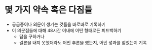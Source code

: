 # 몇 가지 약속 혹은 다짐들

* 궁금증이나 의문이 생기는 것들을 바로바로 기록하기
* 이 의문점들에 대해 48시간 이내에 어떤 형태로든 피드백하기
    * 답을 구하거나
    * 결론을 내지 못했더라도 어떤 추론을 했는지, 어떤 성과를 얻었는지 기록
